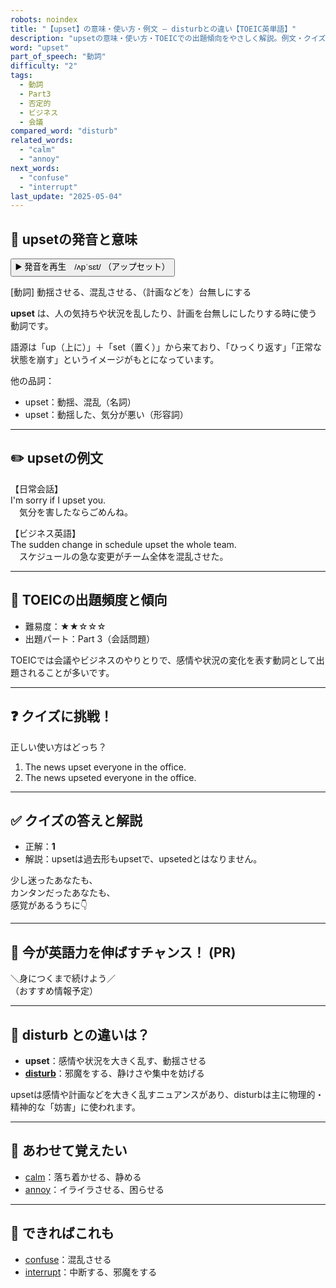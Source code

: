 ```yaml
---
robots: noindex
title: "【upset】の意味・使い方・例文 ― disturbとの違い【TOEIC英単語】"
description: "upsetの意味・使い方・TOEICでの出題傾向をやさしく解説。例文・クイズ付きでdisturbとの違いもわかりやすく学べます。"
word: "upset"
part_of_speech: "動詞"
difficulty: "2"
tags:
  - 動詞
  - Part3
  - 否定的
  - ビジネス
  - 会議
compared_word: "disturb"
related_words:
  - "calm"
  - "annoy"
next_words:
  - "confuse"
  - "interrupt"
last_update: "2025-05-04"
---
```


## 🔰 upsetの発音と意味

<button class="play-audio" onclick="playTTS('upset')">
  <span class="play-audio-main">
    ▶️ 発音を再生　/ʌpˈsɛt/
  </span>
  <span class="play-audio-sub">
    （アップセット）
  </span>
</button>

[動詞] 動揺させる、混乱させる、（計画などを）台無しにする

**upset** は、人の気持ちや状況を乱したり、計画を台無しにしたりする時に使う動詞です。

語源は「up（上に）」＋「set（置く）」から来ており、「ひっくり返す」「正常な状態を崩す」というイメージがもとになっています。

他の品詞：  
- upset：動揺、混乱（名詞）
- upset：動揺した、気分が悪い（形容詞）

---

## ✏️ upsetの例文

【日常会話】  
I'm sorry if I upset you.  
　気分を害したならごめんね。

【ビジネス英語】  
The sudden change in schedule upset the whole team.  
　スケジュールの急な変更がチーム全体を混乱させた。

---

## 🎯 TOEICの出題頻度と傾向

- 難易度：★★☆☆☆
- 出題パート：Part 3（会話問題）

TOEICでは会議やビジネスのやりとりで、感情や状況の変化を表す動詞として出題されることが多いです。

---

## ❓ クイズに挑戦！

正しい使い方はどっち？

1. The news upset everyone in the office.  
2. The news upseted everyone in the office.

---

## ✅ クイズの答えと解説

- 正解：**1**
- 解説：upsetは過去形もupsetで、upsetedとはなりません。

少し迷ったあなたも、  
カンタンだったあなたも、  
感覚があるうちに👇️

---

## 🚀 今が英語力を伸ばすチャンス！ (PR)

<div class="info-center">
＼身につくまで続けよう／<br>  
（おすすめ情報予定）
</div>

---

## 🤔  disturb との違いは？

- **upset**：感情や状況を大きく乱す、動揺させる
- **[disturb](/word/disturb/)**：邪魔をする、静けさや集中を妨げる

upsetは感情や計画などを大きく乱すニュアンスがあり、disturbは主に物理的・精神的な「妨害」に使われます。

---

## 🧩 あわせて覚えたい

- [calm](/word/calm/)：落ち着かせる、静める
- [annoy](/word/annoy/)：イライラさせる、困らせる

---

## 📖 できればこれも

- [confuse](/word/confuse/)：混乱させる
- [interrupt](/word/interrupt/)：中断する、邪魔をする

<!-- cvid: aid25_bid24 -->
